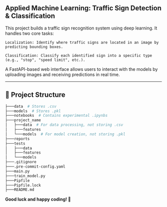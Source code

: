 ## Applied Machine Learning: Traffic Sign Detection & Classification

This project builds a traffic sign recognition system using deep learning. It handles two core tasks:

    Localization: Identify where traffic signs are located in an image by predicting bounding boxes.

    Classification: Classify each identified sign into a specific type (e.g., "stop", "speed limit", etc.).

A FastAPI-based web interface allows users to interact with the models by uploading images and receiving predictions in real time.

---

## 📁 Project Structure
```bash
├───data  # Stores .csv
├───models  # Stores .pkl
├───notebooks  # Contains experimental .ipynbs
├───project_name
│   ├───data  # For data processing, not storing .csv
│   ├───features
│   └───models  # For model creation, not storing .pkl
├───reports
├───tests
│   ├───data
│   ├───features
│   └───models
├───.gitignore
├───.pre-commit-config.yaml
├───main.py
├───train_model.py
├───Pipfile
├───Pipfile.lock
├───README.md
```

**Good luck and happy coding! 🚀**